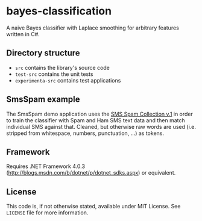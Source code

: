 # bayes-classification #

A naive Bayes classifier with Laplace smoothing for arbitrary features written in C#.

## Directory structure ##

* `src` contains the library's source code
* `test-src` contains the unit tests
* `experimenta-src` contains test applications

## SmsSpam example ##

The SmsSpam demo application uses the [SMS Spam Collection v.1](http://www.dt.fee.unicamp.br/~tiago/smsspamcollection/) in order to train the classifier with Spam and Ham SMS text data and then match individual SMS against that. Cleaned, but otherwise raw words are used (i.e. stripped from whitespace, numbers, punctuation, ...) as tokens. 

## Framework ##

Requires .NET Framework 4.0.3 (http://blogs.msdn.com/b/dotnet/p/dotnet_sdks.aspx) or equivalent.

## License ##

This code is, if not otherwise stated, available under MIT License. See `LICENSE` file for more information.